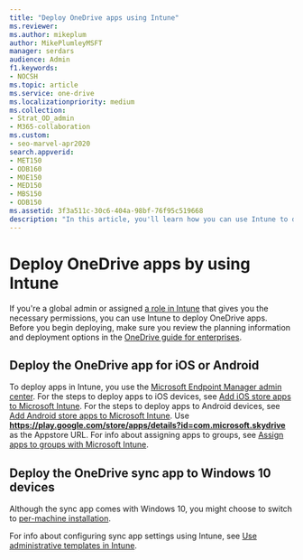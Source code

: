 ```yaml
---
title: "Deploy OneDrive apps using Intune"
ms.reviewer: 
ms.author: mikeplum
author: MikePlumleyMSFT
manager: serdars
audience: Admin
f1.keywords:
- NOCSH
ms.topic: article
ms.service: one-drive
ms.localizationpriority: medium
ms.collection: 
- Strat_OD_admin
- M365-collaboration
ms.custom:
- seo-marvel-apr2020
search.appverid:
- MET150
- ODB160
- MOE150
- MED150
- MBS150
- ODB150
ms.assetid: 3f3a511c-30c6-404a-98bf-76f95c519668
description: "In this article, you'll learn how you can use Intune to deploy the OneDrive mobile app to iOS and Android devices and the OneDrive sync app to Windows 10."
---
```


# Deploy OneDrive apps by using Intune

If you're a global admin or assigned [a role in Intune](/mem/intune/fundamentals/role-based-access-control) that gives you the necessary permissions, you can use Intune to deploy OneDrive apps. Before you begin deploying, make sure you review the planning information and deployment options in the [OneDrive guide for enterprises](plan-onedrive-enterprise.md).

## Deploy the OneDrive app for iOS or Android

To deploy apps in Intune, you use the [Microsoft Endpoint Manager admin center](https://endpoint.microsoft.com/?ref=AdminCenter#blade/Microsoft_Intune_DeviceSettings/AppsMenu/allApps). For the steps to deploy apps to iOS devices, see [Add iOS store apps to Microsoft Intune](/mem/intune/apps/store-apps-ios). For the steps to deploy apps to Android devices, see [Add Android store apps to Microsoft Intune](/mem/intune/apps/store-apps-android). Use **https://play.google.com/store/apps/details?id=com.microsoft.skydrive** as the Appstore URL. For info about assigning apps to groups, see [Assign apps to groups with Microsoft Intune](/mem/intune/apps/apps-deploy).

## Deploy the OneDrive sync app to Windows 10 devices 

Although the sync app comes with Windows 10, you might choose to switch to [per-machine installation](per-machine-installation.md).

For info about configuring sync app settings using Intune, see [Use administrative templates in Intune](configure-sync-intune.md).
